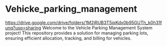 # Vehicke_parking_management
https://drive.google.com/drive/folders/1M2jRUB3T5iqKdx0b95GUTh_k0h31funq?usp=sharing
Welcome to the Vehicle Parking Management System project! This repository provides a solution for managing parking lots, ensuring efficient allocation, tracking, and billing for vehicles.

